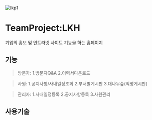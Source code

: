 

![lkp1](https://user-images.githubusercontent.com/47437218/54329251-49bf9400-4654-11e9-81f6-9def9077a8ac.png)




TeamProject:LKH
==================

기업의 홍보 및 인트라넷 사이트 기능을 하는 홈페이지


 기능
------------------
 >방문자:
1.방문자Q&A
2.이력서다운로드
 
 >사원:
1.공지사항/사내일정조회
2.부서별게시판
3.대나무숲(익명게시판)

 >관리자:
 1.사내일정등록
 2.공지사항등록
 3.사원관리

 사용기술
------------------



